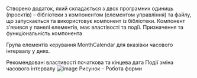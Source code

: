Створено додаток, який складається з двох програмних одиниць (проектів) – бібліотеки з компонентом (елементом управління) та файлу, що запускається та використовує компонент із бібліотеки.
Компонент з'явився у панелі елементів, має властівості та події. 
Призначення та функціональність компонента

Група елементів керування MonthCalendar для вказівки часового інтервалу у днях.

Рекомендовані властивості    початкова та кінцева дата
Події    зміна часового інтервалу
![image](https://github.com/VolodymyrSorokin/Lab1_Sorokin_621pmb_Blank-Solution/assets/149332791/9b79601c-b544-4cfc-af8b-331e0257e715)
Рисунок – Робота форми
